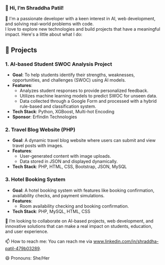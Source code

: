 ### 👋 Hi, I’m Shraddha Patil!
 👀 I'm a passionate developer with a keen interest in AI, web development, and solving real-world problems with code. <br>
      I love to explore new technologies and build projects that have a meaningful impact. Here's a little about what I do:
  
## 🚀 Projects

### 1. **AI-based Student SWOC Analysis Project**
   - **Goal**: To help students identify their strengths, weaknesses, opportunities, and challenges (SWOC) using AI models.
   - **Features**:
     - Analyzes student responses to provide personalized feedback.
     - Utilizes machine learning models to predict SWOC for unseen data.
     - Data collected through a Google Form and processed with a hybrid rule-based and classification system.
   - **Tech Stack**: Python, XGBoost, Multi-hot Encoding
   - **Sponsor**: Erfindin Technologies

### 2. **Travel Blog Website (PHP)**
   - **Goal**: A dynamic travel blog website where users can submit and view travel posts with images.
   - **Features**:
     - User-generated content with image uploads.
     - Data stored in JSON and displayed dynamically.
   - **Tech Stack**: PHP, HTML, CSS, Bootstrap, JSON, MySQL

### 3. **Hotel Booking System**
   - **Goal**: A hotel booking system with features like booking confirmation, availability checks, and payment simulations.
   - **Features**:
     - Room availability checking and booking confirmation.
   - **Tech Stack**: PHP, MySQL, HTML, CSS 

💞️ I’m looking to collaborate on AI-based projects, web development, and innovative solutions that can make a real impact on students, education, and user experience.

📫 How to reach me: You can reach me via www.linkedin.com/in/shraddha-patil-479b03289.

😄 Pronouns: She/Her
<!---
pshraddha-04/pshraddha-04 is a ✨ special ✨ repository because its `README.md` (this file) appears on your GitHub profile.
You can click the Preview link to take a look at your changes.
--->
